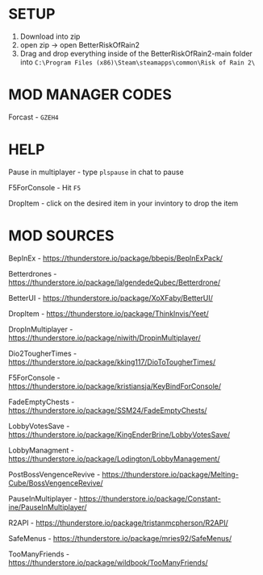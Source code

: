 # SETUP
1) Download into zip
2) open zip -> open BetterRiskOfRain2
3) Drag and drop everything inside of the BetterRiskOfRain2-main folder into `C:\Program Files (x86)\Steam\steamapps\common\Risk of Rain 2\`

# MOD MANAGER CODES

Forcast - `GZEH4`

# HELP
Pause in multiplayer - type `plspause` in chat to pause

F5ForConsole - Hit `F5`

DropItem - click on the desired item in your invintory to drop the item

# MOD SOURCES

BepInEx - https://thunderstore.io/package/bbepis/BepInExPack/

Betterdrones - https://thunderstore.io/package/lalgendedeQubec/Betterdrone/

BetterUI - https://thunderstore.io/package/XoXFaby/BetterUI/

DropItem - https://thunderstore.io/package/ThinkInvis/Yeet/

DropInMultiplayer - https://thunderstore.io/package/niwith/DropinMultiplayer/

Dio2TougherTimes - https://thunderstore.io/package/kking117/DioToTougherTimes/

F5ForConsole - https://thunderstore.io/package/kristiansja/KeyBindForConsole/

FadeEmptyChests - https://thunderstore.io/package/SSM24/FadeEmptyChests/

LobbyVotesSave - https://thunderstore.io/package/KingEnderBrine/LobbyVotesSave/

LobbyManagment - https://thunderstore.io/package/Lodington/LobbyManagement/

PostBossVengenceRevive - https://thunderstore.io/package/Melting-Cube/BossVengenceRevive/

PauseInMultiplayer - https://thunderstore.io/package/Constant-ine/PauseInMultiplayer/

R2API - https://thunderstore.io/package/tristanmcpherson/R2API/

SafeMenus - https://thunderstore.io/package/mries92/SafeMenus/

TooManyFriends - https://thunderstore.io/package/wildbook/TooManyFriends/
